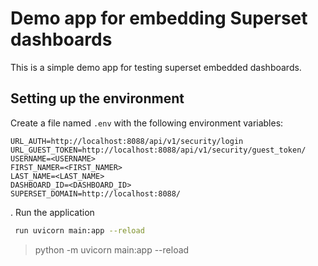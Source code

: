 # Demo app for embedding Superset dashboards

This is a simple demo app for testing superset embedded dashboards.

## Setting up the environment

Create a file named `.env` with the following environment variables:

```
URL_AUTH=http://localhost:8088/api/v1/security/login
URL_GUEST_TOKEN=http://localhost:8088/api/v1/security/guest_token/
USERNAME=<USERNAME>
FIRST_NAMER=<FIRST_NAMER>
LAST_NAME=<LAST_NAME>
DASHBOARD_ID=<DASHBOARD_ID>
SUPERSET_DOMAIN=http://localhost:8088/
```



. Run the application

```bash
 run uvicorn main:app --reload
```
>python -m uvicorn main:app --reload